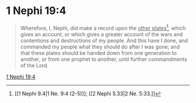 # 1 Nephi 19:4

> Wherefore, I, Nephi, did make a record upon the <u>other plates</u>[^a], which gives an account, or which gives a greater account of the wars and contentions and destructions of my people. And this have I done, and commanded my people what they should do after I was gone; and that these plates should be handed down from one generation to another, or from one prophet to another, until further commandments of the Lord.

[1 Nephi 19:4](https://www.churchofjesuschrist.org/study/scriptures/bofm/1-ne/19?lang=eng&id=p4#p4)


[^a]: [[1 Nephi 9.4|1 Ne. 9:4 (2-5)]]; [[2 Nephi 5.33|2 Ne. 5:33.]]
